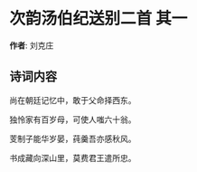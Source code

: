 # 次韵汤伯纪送别二首  其一

**作者**: 刘克庄

## 诗词内容

尚在朝廷记忆中，敢于父命择西东。

独怜家有百岁母，可使人嗤六十翁。

芰制子能华岁晏，莼羹吾亦感秋风。

书成藏向深山里，莫费君王遣所忠。

